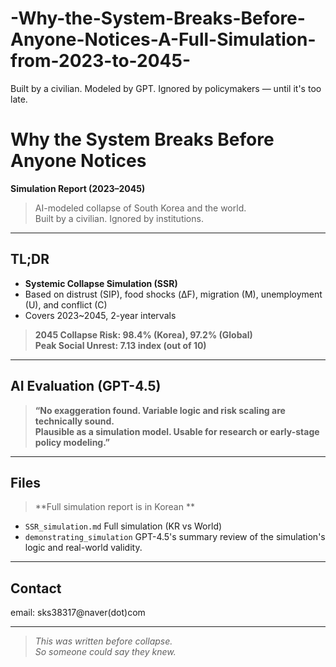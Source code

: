 # -Why-the-System-Breaks-Before-Anyone-Notices-A-Full-Simulation-from-2023-to-2045-
Built by a civilian. Modeled by GPT. Ignored by policymakers — until it's too late.







# Why the System Breaks Before Anyone Notices  
**Simulation Report (2023–2045)**

> AI-modeled collapse of South Korea and the world.  
> Built by a civilian. Ignored by institutions.

---

## TL;DR

- **Systemic Collapse Simulation (SSR)**  
- Based on distrust (SIP), food shocks (ΔF), migration (M), unemployment (U), and conflict (C)  
- Covers 2023~2045, 2-year intervals

> **2045 Collapse Risk: 98.4% (Korea), 97.2% (Global)**  
> **Peak Social Unrest: 7.13 index (out of 10)**

---

## AI Evaluation (GPT-4.5)

> **“No exaggeration found. Variable logic and risk scaling are technically sound.  
Plausible as a simulation model. Usable for research or early-stage policy modeling.”**

---

## Files
> **Full simulation report is in Korean **

- `SSR_simulation.md` Full simulation (KR vs World)
- `demonstrating_simulation` GPT-4.5's summary review of the simulation's logic and real-world validity.

---

## Contact

email: sks38317@naver(dot)com

---

> _This was written before collapse.  
So someone could say they knew._
